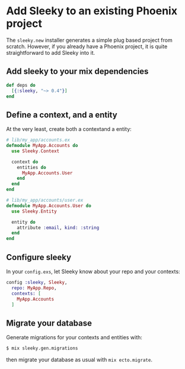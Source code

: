 # Add Sleeky to an existing Phoenix project

The `sleeky.new` installer generates a simple plug based project from scratch. However, if you already have a Phoenix project, it is quite straightforward to add Sleeky into it.

## Add sleeky to your mix dependencies

```elixir
def deps do
  [{:sleeky, "~> 0.4"}]
end
```

## Define a context, and a entity

At the very least, create both a contextand a entity:

```elixir
# lib/my_app/accounts.ex
defmodule MyApp.Accounts do
  use Sleeky.Context

  context do
    entities do
      MyApp.Accounts.User
    end
  end
end
```

```elixir
# lib/my_app/accounts/user.ex
defmodule MyApp.Accounts.User do
  use Sleeky.Entity

  entity do
    attribute :email, kind: :string
  end
end
```

## Configure sleeky

In your `config.exs`, let Sleeky know about your repo and your contexts:

```elixir
config :sleeky, Sleeky,
  repo: MyApp.Repo,
  contexts: [
    MyApp.Accounts
  ]
```

## Migrate your database

Generate migrations for your contexts and entities with:

```bash
$ mix sleeky.gen.migrations
```

then migrate your database as usual with `mix ecto.migrate`.
